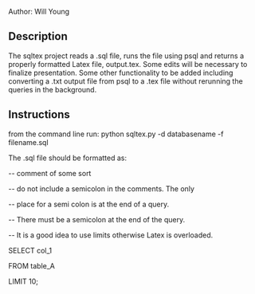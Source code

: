 Author: Will Young

## Description

The sqltex project reads a .sql file, runs the file using psql and returns a properly formatted Latex file, output.tex. Some edits will be necessary to finalize presentation. Some other functionality to be added including converting a .txt output file from psql to a .tex file without rerunning the queries in the background.

## Instructions

from the command line run:
python sqltex.py -d databasename -f filename.sql

The .sql file should be formatted as:
 
 -- comment of some sort
 
 -- do not include a semicolon in the comments. The only
 
 -- place for a semi colon is at the end of a query.
 
 --  There must be a semicolon at the end of the query.
 
 -- It is a good idea to use limits otherwise Latex is overloaded.
 
 SELECT col_1
 
 FROM table_A
 
 LIMIT 10;